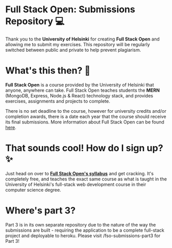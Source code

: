 # Full Stack Open: Submissions Repository 💻

Thank you to the **University of Helsinki** for creating **Full Stack Open** and allowing me to submit my exercises. 
This repository will be regularly switched between public and private to help prevent plagiarism.


# What's this then? 🤔

**Full Stack Open** is a course provided by the University of Helsinki that anyone, anywhere can take. Full Stack Open teaches students the **MERN** (MongoDB, Express, Node.js & React) technology stack, and provides exercises, assignments and projects to complete. 

There is no set deadline to the course, however for university credits and/or completion awards, there is a date each year that the course should receive its final submissions. More information about Full Stack Open can be found [here](https://fullstackopen.com/en/about).

# That sounds cool! How do I sign up? ✨

Just head on over to **[Full Stack Open's syllabus](https://fullstackopen.com/en/)** and get cracking. It's completely free, and teaches the exact same course as what is taught in the University of Helsinki's full-stack web development course in their computer science degree.

# Where's part 3?

Part 3 is in its own separate repository due to the nature of the way the submissions are built - requiring the application to be a complete full-stack project and deployable to heroku. Please visit /fso-submissions-part3 for Part 3!
